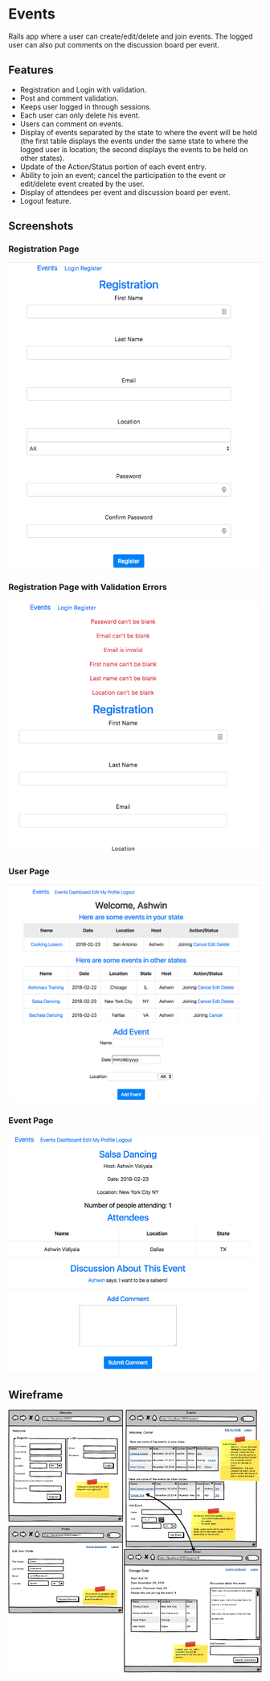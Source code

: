 # Events

Rails app where a user can create/edit/delete and join events. The logged user can also put comments on the discussion board per event.

## Features

* Registration and Login with validation.
* Post and comment validation.
* Keeps user logged in through sessions.
* Each user can only delete his event.
* Users can comment on events.
* Display of events separated by the state to where the event will be held (the first table displays the events under the same state to where the logged user is location; the second displays the events to be held on other states).
* Update of the Action/Status portion of each event entry.
* Ability to join an event; cancel the participation to the event or edit/delete event created by the user.
* Display of attendees per event and discussion board per event.
* Logout feature.

## Screenshots

### Registration Page
![Registration Page](app/assets/images/events_dashboard_registration.png "Registration Page")

### Registration Page with Validation Errors
![Registration Page With Errors](app/assets/images/events_dashboard_registration_errors.png "Registration Page With Errors")

### User Page
![User Page](app/assets/images/events_dashboard_user_page.png "User Page")

### Event Page
![Event Page](app/assets/images/events_dashboard_event_page.png "Event Page")

## Wireframe
![Application Wireframe](app/assets/images/events_wireframe.png)
